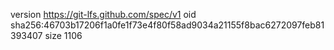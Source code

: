 version https://git-lfs.github.com/spec/v1
oid sha256:46703b17206f1a0fe1f73e4f80f58ad9034a21155f8bac6272097feb81393407
size 1106

